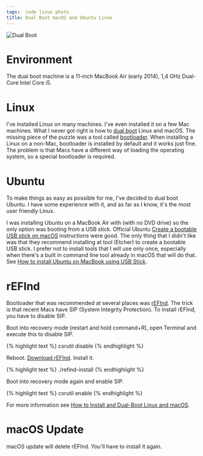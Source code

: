 ```yaml
---
tags:  code linux photo
title: Dual Boot macOS and Ubuntu Linux
---
```

![Dual Boot](/assets/dual-boot.jpg "Dual Boot")

# Environment

The dual boot machine is a 11-inch MacBook Air (early 2014), 1,4 GHz Dual-Core Intel Core i5.

# Linux

I've installed Linux on many machines. I've even installed it on a few Mac machines. What I never got right is how to [dual boot](https://en.wikipedia.org/wiki/Multi-booting) Linux and macOS. The missing piece of the puzzle was a tool called [bootloader](https://en.wikipedia.org/wiki/Bootloader). When installing a Linux on a non-Mac, bootloader is installed by default and it works just fine. The problem is that Macs have a different way of loading the operating system, so a special bootloader is required.

# Ubuntu

To make things as easy as possible for me, I've decided to dual boot Ubuntu. I have some experience with it, and as far as I know, it's the most user friendly Linux.

I was installing Ubuntu on a MacBook Air with (with no DVD drive) so the only option was booting from a USB stick. Official Ubuntu [Create a bootable USB stick on macOS](https://ubuntu.com/tutorials/create-a-usb-stick-on-macos#1-overview) instructions were good. The only thing that I didn't like was that they recommend installing at tool (Etcher) to create a bootable USB stick. I prefer not to install tools that I will use only once, especially when there's a built in command line tool already in macOS that will do that. See [How to install Ubuntu on MacBook using USB Stick](https://help.ubuntu.com/community/How%20to%20install%20Ubuntu%20on%20MacBook%20using%20USB%20Stick).

# rEFInd

Bootloader that was recommended at several places was [rEFInd](https://en.wikipedia.org/wiki/REFInd). The trick is that recent Macs have SIP (System Integrity Protection). To install rEFInd, you have to disable SIP.

Boot into recovery mode (restart and hold command+R), open Terminal and execute this to disable SIP.

{% highlight text %}
csrutil disable
{% endhighlight %}

Reboot. [Download rEFInd](https://sourceforge.net/projects/refind/files/). Install it.

{% highlight text %}
./refind-install
{% endhighlight %}

Boot into recovery mode again and enable SIP.

{% highlight text %}
csrutil enable
{% endhighlight %}

For more information see [How to Install and Dual-Boot Linux and macOS](https://www.lifewire.com/dual-boot-linux-and-mac-os-4125733).

# macOS Update

macOS update will delete rEFInd. You'll have to install it again.

